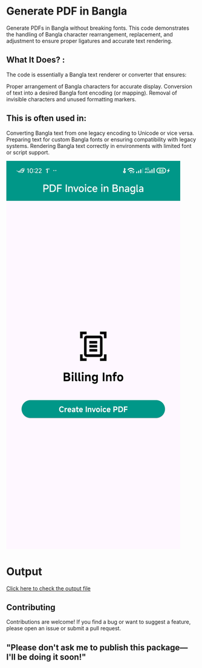 # Generate PDF in Bangla 

Generate PDFs in Bangla without breaking fonts. This code demonstrates the handling of Bangla character rearrangement, replacement, and adjustment to ensure proper ligatures and accurate text rendering.
## What It Does? :
The code is essentially a Bangla text renderer or converter that ensures:

Proper arrangement of Bangla characters for accurate display.
Conversion of text into a desired Bangla font encoding (or mapping).
Removal of invisible characters and unused formatting markers.
## This is often used in:

Converting Bangla text from one legacy encoding to Unicode or vice versa.
Preparing text for custom Bangla fonts or ensuring compatibility with legacy systems.
Rendering Bangla text correctly in environments with limited font or script support.

![app_screnshot](demo/screenshot.jpg)
# Output
[Click here to check the output file](demo/my_invoice.pdf)

## Contributing

Contributions are welcome! If you find a bug or want to suggest a feature, please open an issue or submit a pull request.

## "Please don't ask me to publish this package—I'll be doing it soon!" ##